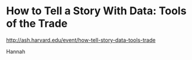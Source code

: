 # How to Tell a Story With Data: Tools of the Trade

http://ash.harvard.edu/event/how-tell-story-data-tools-trade

Hannah